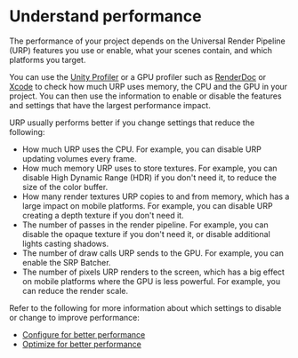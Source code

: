 # Understand performance

The performance of your project depends on the Universal Render Pipeline (URP) features you use or enable, what your scenes contain, and which platforms you target. 

You can use the [Unity Profiler](https://docs.unity3d.com/Manual/Profiler.html) or a GPU profiler such as [RenderDoc](https://docs.unity3d.com/Manual/RenderDocIntegration.html) or [Xcode](https://docs.unity3d.com/Manual/XcodeFrameDebuggerIntegration.html) to check how much URP uses memory, the CPU and the GPU in your project. You can then use the information to enable or disable the features and settings that have the largest performance impact.

URP usually performs better if you change settings that reduce the following:

- How much URP uses the CPU. For example, you can disable URP updating volumes every frame.
- How much memory URP uses to store textures. For example, you can disable High Dynamic Range (HDR) if you don't need it, to reduce the size of the color buffer. 
- How many render textures URP copies to and from memory, which has a large impact on mobile platforms. For example, you can disable URP creating a depth texture if you don't need it.
- The number of passes in the render pipeline. For example, you can disable the opaque texture if you don't need it, or disable additional lights casting shadows.
- The number of draw calls URP sends to the GPU. For example, you can enable the SRP Batcher.
- The number of pixels URP renders to the screen, which has a big effect on mobile platforms where the GPU is less powerful. For example, you can reduce the render scale.

Refer to the following for more information about which settings to disable or change to improve performance:

- [Configure for better performance](configure-for-better-performance.md)
- [Optimize for better performance](optimize-for-better-performance.md)
